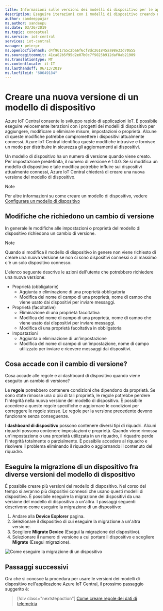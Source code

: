 ```yaml
---
title: Informazioni sulle versioni dei modelli di dispositivo per le app Azure IoT Central | Microsoft Docs
description: Eseguire iterazioni con i modelli di dispositivo creando nuove versioni, senza determinare conseguenze per i dispositivi collegati
author: sandeeppujar
ms.author: sandeepu
ms.date: 03/26/2019
ms.topic: conceptual
ms.service: iot-central
services: iot-central
manager: peterpr
ms.openlocfilehash: d4f9617a5c2ba6f6cf8dc261845aa98e33d70a55
ms.sourcegitcommit: 41ca82b5f95d2e07b0c7f9025b912daf0ab21909
ms.translationtype: MT
ms.contentlocale: it-IT
ms.lasthandoff: 06/13/2019
ms.locfileid: "60649184"
---
```

# <a name="create-a-new-device-template-version"></a>Creare una nuova versione di un modello di dispositivo

Azure IoT Central consente lo sviluppo rapido di applicazioni IoT. È possibile eseguire velocemente iterazioni con i progetti dei modelli di dispositivo per aggiungere, modificare o eliminare misure, impostazioni o proprietà. Alcune di queste modifiche potrebbe compromettere i dispositivi attualmente connessi. Azure IoT Central identifica queste modifiche intrusive e fornisce un modo per distribuire in sicurezza gli aggiornamenti ai dispositivi.

Un modello di dispositivo ha un numero di versione quando viene creato. Per impostazione predefinita, il numero di versione è 1.0.0. Se si modifica un modello di dispositivo e tale modifica potrebbe influire sui dispositivi attualmente connessi, Azure IoT Central chiederà di creare una nuova versione del modello di dispositivo.

> [!NOTE]
> Per altre informazioni su come creare un modello di dispositivo, vedere [Configurare un modello di dispositivo](howto-set-up-template.md)

## <a name="changes-that-prompt-a-version-change"></a>Modifiche che richiedono un cambio di versione

In generale le modifiche alle impostazioni o proprietà del modello di dispositivo richiedono un cambio di versione.

> [!NOTE]
> Quando si modifica il modello di dispositivo in genere non viene richiesto di creare una nuova versione se non ci sono dispositivi connessi o al massimo c'è un solo dispositivo connesso.

L'elenco seguente descrive le azioni dell'utente che potrebbero richiedere una nuova versione:

* Proprietà (obbligatorie)
    * Aggiunta o eliminazione di una proprietà obbligatoria
    * Modifica del nome di campo di una proprietà, nome di campo che viene usato dai dispositivi per inviare messaggi.
*  Proprietà (facoltative)
    * Eliminazione di una proprietà facoltativa
    * Modifica del nome di campo di una proprietà, nome di campo che viene usato dai dispositivi per inviare messaggi.
    * Modifica di una proprietà facoltativa in obbligatoria
*  Impostazioni
    * Aggiunta o eliminazione di un'impostazione
    * Modifica del nome di campo di un'impostazione, nome di campo utilizzato per inviare e ricevere messaggi dai dispositivi.

## <a name="what-happens-on-version-change"></a>Cosa accade con il cambio di versione?

Cosa accade alle regole e ai dashboard di dispositivo quando viene eseguito un cambio di versione?

Le **regole** potrebbero contenere condizioni che dipendono da proprietà. Se sono state rimosse una o più di tali proprietà, le regole potrebbe perdere l'integrità nella nuova versione del modello di dispositivo. È possibile accedere a queste regole specifiche e aggiornare le condizioni per correggere le regole stesse. Le regole per la versione precedente devono funzionare senza conseguenze.

I **dashboard di dispositivo** possono contenere diversi tipi di riquadri. Alcuni riquadri possono contenere impostazioni e proprietà. Quando viene rimossa un'impostazione o una proprietà utilizzata in un riquadro, il riquadro perde l'integrità totalmente o parzialmente. È possibile accedere al riquadro e risolvere il problema eliminando il riquadro o aggiornando il contenuto del riquadro.

## <a name="migrate-a-device-across-device-template-versions"></a>Eseguire la migrazione di un dispositivo fra diverse versioni del modello di dispositivo

È possibile creare più versioni del modello di dispositivo. Nel corso del tempo si avranno più dispositivi connessi che usano questi modelli di dispositivo. È possibile eseguire la migrazione dei dispositivi da una versione del modello di dispositivo a un'altra. I passaggi seguenti descrivono come eseguire la migrazione di un dispositivo:

1. Andare alla **Device Explorer** pagina.
1. Selezionare il dispositivo di cui eseguire la migrazione a un'altra versione.
1. Scegliere **Migrate Device** (Esegui la migrazione del dispositivo).
1. Selezionare il numero di versione a cui portare il dispositivo e scegliere **Migrate** (Esegui migrazione).

![Come eseguire la migrazione di un dispositivo](media/howto-version-devicetemplate/pick-version.png)

## <a name="next-steps"></a>Passaggi successivi

Ora che si conosce la procedura per usare le versioni dei modelli di dispositivo nell'applicazione Azure IoT Central, il prossimo passaggio suggerito è:

> [!div class="nextstepaction"]
> [Come creare regole dei dati di telemetria](howto-create-telemetry-rules.md)